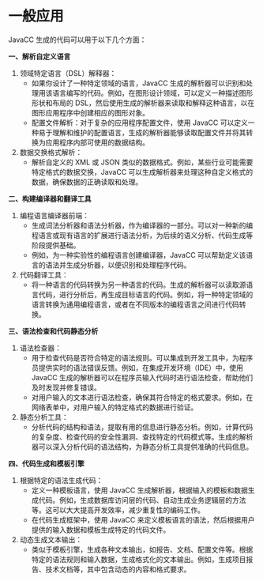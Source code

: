 # 一般应用

JavaCC 生成的代码可以用于以下几个方面：

**一、解析自定义语言**

1. 领域特定语言（DSL）解释器：
   * 如果你设计了一种特定领域的语言，JavaCC 生成的解析器可以识别和处理用该语言编写的代码。例如，在图形设计领域，可以定义一种描述图形形状和布局的 DSL，然后使用生成的解析器来读取和解释这种语言，以在图形应用程序中创建相应的图形对象。
   * 配置文件解析：对于复杂的应用程序配置文件，使用 JavaCC 可以定义一种易于理解和维护的配置语言，生成的解析器能够读取配置文件并将其转换为应用程序内部可使用的数据结构。
2. 数据交换格式解析：
   * 解析自定义的 XML 或 JSON 类似的数据格式。例如，某些行业可能需要特定格式的数据交换，JavaCC 可以生成解析器来处理这种自定义格式的数据，确保数据的正确读取和处理。

**二、构建编译器和翻译工具**

1. 编程语言编译器前端：
   * 生成词法分析器和语法分析器，作为编译器的一部分。可以对一种新的编程语言或现有语言的扩展进行语法分析，为后续的语义分析、代码生成等阶段提供基础。
   * 例如，为一种实验性的编程语言创建编译器，JavaCC 可以帮助定义该语言的语法并生成分析器，以便识别和处理程序代码。
2. 代码翻译工具：
   * 将一种语言的代码转换为另一种语言的代码。生成的解析器可以读取源语言代码，进行分析后，再生成目标语言的代码。例如，将一种特定领域的语言转换为通用编程语言，或者在不同版本的编程语言之间进行代码转换。

**三、语法检查和代码静态分析**

1. 语法检查器：
   * 用于检查代码是否符合特定的语法规则。可以集成到开发工具中，为程序员提供实时的语法错误反馈。例如，在集成开发环境（IDE）中，使用 JavaCC 生成的解析器可以在程序员输入代码时进行语法检查，帮助他们及时发现并修复错误。
   * 对用户输入的文本进行语法检查，确保其符合特定的格式要求。例如，在网络表单中，对用户输入的特定格式的数据进行验证。
2. 静态分析工具：
   * 分析代码的结构和语法，提取有用的信息进行静态分析。例如，计算代码的复杂度、检查代码的安全性漏洞、查找特定的代码模式等。生成的解析器可以深入分析代码的语法结构，为静态分析工具提供准确的代码信息。

**四、代码生成和模板引擎**

1. 根据特定的语法生成代码：
   * 定义一种模板语言，使用 JavaCC 生成解析器，根据输入的模板和数据生成代码。例如，生成数据库访问层的代码、自动生成业务逻辑层的方法等。这可以大大提高开发效率，减少重复性的编码工作。
   * 在代码生成框架中，使用 JavaCC 来定义模板语言的语法，然后根据用户提供的输入数据和模板生成特定的代码文件。
2. 动态生成文本输出：
   * 类似于模板引擎，生成各种文本输出，如报告、文档、配置文件等。根据特定的语法规则和输入数据，生成格式化的文本输出。例如，生成项目报告、技术文档等，其中包含动态的内容和格式要求。
